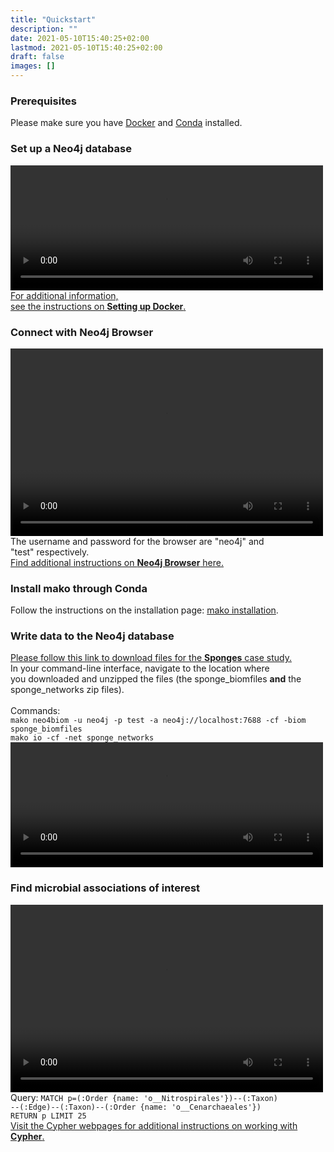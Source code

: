 ```yaml
---
title: "Quickstart"
description: ""
date: 2021-05-10T15:40:25+02:00
lastmod: 2021-05-10T15:40:25+02:00
draft: false
images: []
---
```


<h3>Prerequisites</h3>
Please make sure you have <a href="https://docs.docker.com/get-docker/">Docker</a> and <a href="https://docs.conda.io/projects/conda/en/latest/user-guide/install/">Conda</a> installed. 
<h3>Set up a Neo4j database</h3>
<video controls="" height="200" width="500">
<source src="/videos/docker.mp4" type="video/mp4"> </source>
</video><br>
<a href="/neo4j/docker/docker">For additional information, <br>see the instructions on <b>Setting up Docker</b>.</a>
<h3>Connect with Neo4j Browser</h3>
<video controls="" height="300" width="500">
<source src="/videos/browser.mp4" type="video/mp4"> </source>
</video><br>
The username and password for the browser are "neo4j" and <br>"test" respectively. <br><a href="/neo4j/browser/browser">Find additional instructions on <b>Neo4j Browser</b> here.</a>
<h3>Install mako through Conda</h3>
Follow the instructions on the installation page: <a href="/installation/instructions/conda/">mako installation</a>. 
<h3>Write data to the Neo4j database</h3>
<a href="/examples/sponges/intro">Please follow this link to download files for the <b>Sponges</b> case study.</a> <br>In your command-line interface, navigate to the location where <br>you downloaded and unzipped the files (the sponge_biomfiles <b>and</b> the sponge_networks zip files). <br><br>
Commands:<br>
<code>mako neo4biom -u neo4j -p test -a neo4j://localhost:7688 -cf -biom sponge_biomfiles</code><br>
<code>mako io -cf -net sponge_networks</code>

<video controls="" height="200" width="500">
<source src="/videos/mako.mp4" type="video/mp4"> </source>
</video><br>
<h3>Find microbial associations of interest</h3>
<video controls="" height="300" width="500">
<source src="/videos/query.mp4" type="video/mp4"> </source>
</video><br>
Query: <code>MATCH p=(:Order {name: 'o__Nitrospirales'})--(:Taxon)<br>--(:Edge)--(:Taxon)--(:Order {name: 'o__Cenarchaeales'}) <br>RETURN p LIMIT 25 </code><br>
<a href="/cypher/introduction/intro">Visit the Cypher webpages for additional instructions on working with <b>Cypher</b>.</a>
